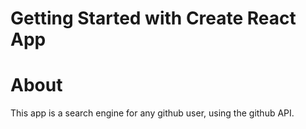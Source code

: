 # Getting Started with Create React App

# About
This app is a search engine for any github user, using the github API. 
